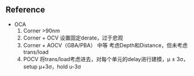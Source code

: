 ## Reference
* OCA
  1. Corner >90nm
  2. Corner + OCV 设置固定derate，过于悲观
  3. Corner + AOCV（GBA/PBA） 中等 考虑Depth和Distance，但未考虑trans/load
  4. POCV 将trans/load考虑进去，对每个单元的delay进行建模，μ ± 3σ，setup μ+3σ，hold u-3σ
